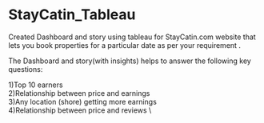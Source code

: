 # StayCatin_Tableau

Created Dashboard and story using tableau for StayCatin.com website that lets you book properties for a particular date as per your requirement .

The Dashboard and story(with insights) helps to answer the following key questions:

1)Top 10 earners \
2)Relationship between price and earnings \
3)Any location (shore) getting more earnings \
4)Relationship between price and reviews \
